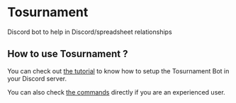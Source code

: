 # Tosurnament
Discord bot to help in Discord/spreadsheet relationships

## How to use Tosurnament ?

You can check out [the tutorial](https://github.com/SpartanPlume/Tosurnament/wiki/Tutorial) to know how to setup the Tosurnament Bot in your Discord server.

You can also check [the commands](https://github.com/SpartanPlume/Tosurnament/wiki/Tosurnament-commands) directly if you are an experienced user.
